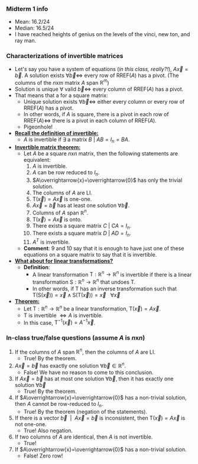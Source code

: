 ### Midterm 1 info
- Mean: 16.2/24
- Median: 16.5/24
- I have reached heights of genius on the levels of the vinci, new ton, and ray man.

### Characterizations of invertible matrices
- Let's say you have a system of equations (*in this class, really?!*), $A\overrightarrow{x}=\overrightarrow{b}$. A solution exists  $\forall\overrightarrow{b}\iff$ every row of $\text{RREF}(A)$ has a pivot. (The columns of the $n\text{x}m$ matrix $A$ span $\mathbb{R}^m$)
- Solution is unique $\forall$ valid $\overrightarrow{b}\iff$ every column of $\text{RREF}(A)$ has a pivot.
- That means that a for a square matrix:
	- Unique solution exists $\forall\overrightarrow{b}\iff$ either every column or every row of $\text{RREF}(A)$ has a pivot.
	- In other words, if $A$ is square, there is a pivot in each row of $\text{RREF}(A)\iff$ there is a pivot in each column of $\text{RREF}(A)$.
	- Pigeonhole!
- **<u>Recall the definition of invertible:</u>**
	- $A$ is invertible if $\exists$ a matrix $B$ $|$ $AB=I_n=BA$. 
- **<u>Invertible matrix theorem:</u>**
	- Let $A$ be a square $n\text{x}n$ matrix, then the following statements are equivalent:
		1. $A$ is invertible.
		2. $A$ can be row reduced to $I_n$.
		3. $A\overrightarrow{x}=\overrightarrow{0}$ has only the trivial solution.
		4. The columns of $A$ are LI.
		5. $\text{T}\left(\overrightarrow{x}\right)=A\overrightarrow{x}$ is one-one.
		6. $A\overrightarrow{x}=\overrightarrow{b}$ has at least one solution $\forall\overrightarrow{b}$.
		7. Columns of $A$ span $\mathbb{R}^n$.
		8. $\text{T}\left(\overrightarrow{x}\right)=A\overrightarrow{x}$ is onto.
		9. There exists a square matrix $C$ $|$ $CA=I_n$.
		10. There exists a square matrix $D$ $|$ $AD=I_n$.
		11. $A^T$ is invertible.
	- **Comment**: 9 and 10 say that it is enough to have just one of these equations on a square matrix to say that it is invertible.
- **<u>What about for linear transformations?</u>**
	- **Definition**:
		- A linear transformation $\text{T}: \mathbb{R}^n\rightarrow\mathbb{R}^n$ is invertible if there is a linear transformation $\text{S}: \mathbb{R}^n\rightarrow\mathbb{R}^n$ that undoes $\text{T}$.
		- In other words, if $\text{T}$ has an inverse transformation such that $\text{T}\left(\text{S}\left(\overrightarrow{x}\right)\right)=\overrightarrow{x} \land \text{S}\left(\text{T}\left(\overrightarrow{x}\right)\right)=\overrightarrow{x} \ \ \ \forall \overrightarrow{x}$
- **<u>Theorem:</u>**
	- Let $\text{T}: \mathbb{R}^n\rightarrow\mathbb{R}^n$ be a linear transformation, $\text{T}\left(\overrightarrow{x}\right)=A\overrightarrow{x}$.
	- $\text{T}$ is invertible $\iff A$ is invertible.
	- In this case, $\text{T}^{-1}\left(\overrightarrow{x}\right)=A^{-1}\overrightarrow{x}$.

### In-class true/false questions (assume $A$ is $n\text{x}n$)
1. If the columns of $A$ span $\mathbb{R}^n$, then the columns of $A$ are LI.
	- True! By the theorem.
2. $A\overrightarrow{x}=\overrightarrow{b}$ has exactly one solution $\forall\overrightarrow{b}\in\mathbb{R}^n$.
	- False! We have no reason to come to this conclusion.
3. If $A\overrightarrow{x}=\overrightarrow{b}$ has at most one solution $\forall\overrightarrow{b}$, then it has exactly one solution $\forall\overrightarrow{b}$
	- True! By the theorem.
4. If $A\overrightarrow{x}=\overrightarrow{0}$ has a non-trivial solution, then $A$ cannot be row-reduced to $I_n$.
	- True! By the theorem (negation of the statements).
5. If there is a vector $\overrightarrow{b} \ \ | \ \ A\overrightarrow{x}=\overrightarrow{b}$ is inconsistent, then $\text{T}\left(\overrightarrow{x}\right)=A\overrightarrow{x}$ is not one-one.
	- True! Also negation.
6. If two columns of $A$ are identical, then $A$ is not invertible.
	- True!
7. If $A\overrightarrow{x}=\overrightarrow{0}$ has a non-trivial solution.
	- False! Zero row!